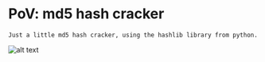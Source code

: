 ﻿# PoV: md5 hash cracker
```
Just a little md5 hash cracker, using the hashlib library from python.
```
![alt text](https://github.com/knarfff/PoV-md5-hash-cracker/blob/main/md5.JPG)

